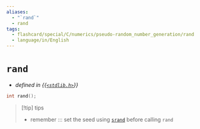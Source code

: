 ```yaml
---
aliases:
  - "`rand`"
  - rand
tags:
  - flashcard/special/C/numerics/pseudo-random_number_generation/rand
  - language/in/English
---
```


# `rand`

- _defined in {{[`<stdlib.h>`](../../../../general/C%20standard%20library.md)}}_ <!--SR:!2024-05-21,200,310-->

```C
int rand();
```

> [!tip] tips
>
> - remember ::: set the seed using [`srand`](srand.md) before calling `rand` <!--SR:!2024-06-10,143,316!2024-03-15,4,284-->
